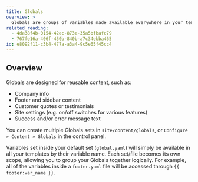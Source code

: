 ```yaml
---
title: Globals
overview: >
  Globals are groups of variables made available everywhere in your templates, all the time, and are never tied to any one specific page, entry, or URL.
related_reading:
  - 4da38f4b-0154-42ec-873e-35a5bfbafc79
  - 767fe16a-406f-450b-840b-a7c34ebba465
id: e8092f11-c3b4-477a-a3a4-9c5e65f45cc4
---
```

## Overview

Globals are designed for reusable content, such as:

- Company info
- Footer and sidebar content
- Customer quotes or testimonials
- Site settings (e.g. on/off switches for various features)
- Success and/or error message text

You can create multiple Globals sets in `site/content/globals`, or `Configure » Content » Globals` in the control panel.

Variables set inside your default set (`global.yaml`) will simply be available in all your templates by their variable name. Each set/file becomes its own scope, allowing you to group your Globals together logically. For example, all of the variables inside a `footer.yaml` file will be accessed through `{{ footer:var_name }}`.
